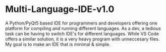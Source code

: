 # Multi-Language-IDE-v1.0
A Python/PyQt5 based IDE for programmers and developers offering one platform for compiling and running different languages. As a dev, a tedious task can be having to switch IDE's for different languages. While VS Code offers a similar solution,  it is a very heavy program with  unneccesary files. My goal is to make an IDE that is minimal &amp; simple.
